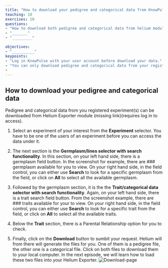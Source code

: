 ```yaml
---
title: "How to download your pedigree and categorical data from KnowPulse"
teaching: 10
exercises: 10
questions:
- "How to download both pedigree and categorical data from helium module on KnowPulse?"
- "_______"
- "_________"

objectives:
- "__________"
keypoints:
- "Log in KnowPulse with your user account before download your data."
- "You can only download pedigree and categorical data from your registered experiment."
- 
---
```

## How to download your pedigree and categorical data 

Pedigree and categorical data from you registered experiment(s) can be downloaded from Helium Exporter module (missing link)(requires log in to access).


1. Select an experiment of your interest from the **Experiment** selector. You have to be one of the users of an experiment before you can access the data under it. 
2. The next section is the **Germplasm/lines selector with search functionality**.  In this section, on your left hand side, there is a germplasm field button. In the screenshot for example, there are ### germplasm available for you to view. On your right hand side, in the field control, you can either use **Search** to look for a specific germplasm from the field, or click on **All** to select all the available germplasm. 

3. Followed by the germplasm section, it is the the **Trait/categorical data selector with search functionality**. Again, on your left hand side, there is a trait search field button. From the screenshot example, there are ### traits available for your to view. On your right hand side, in the field control, you can either use **Search** to look for a specific trait from the field, or click on **All** to select all the available traits.

4. Below the **Trait** section, there is a Parental Relationship option for you to check. 

5. Finally, click on the **Download** button to sumbit your request. Helium will from there will generate the files for you. One of them is a pedigree file, the other one is a categorical file. Click on both files to download them to your local computer. In the next episode, we will learn how to load these two files into your Helium Exporter.
![Download-page](https://user-images.githubusercontent.com/45402954/158888837-2e64883c-0afa-4b38-bda2-5fe25ebf00a9.png)
